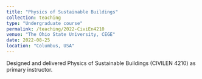 ```yaml
---
title: "Physics of Sustainable Buildings"
collection: teaching
type: "Undergraduate course"
permalink: /teaching/2022-CiviEn4210
venue: "The Ohio State University, CEGE"
date: 2022-08-25
location: "Columbus, USA"
---
```


Designed and delivered Physics of Sustainable Buildings (CIVILEN 4210) as primary instructor.

